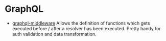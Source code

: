# GraphQL

* [graphql-middleware](https://github.com/prisma-labs/graphql-middleware) Allows the definition of functions which gets executed before / after a resolver has been executed. Pretty handy for auth validation and data transformation.

